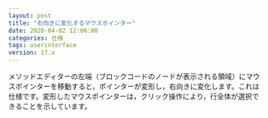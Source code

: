 ```yaml
---
layout: post
title: "右向きに変化するマウスポインター"
date: 2020-04-02 12:00:00
categories: 仕様
tags: userinterface 
version: 17.x
---
```


メソッドエディターの左端（ブロックコードのノードが表示される領域）にマウスポインターを移動すると，ポインターが変形し，右向きに変化します。これは仕様です。変形したマウスポインターは，クリック操作により，行全体が選択できることを示しています。
